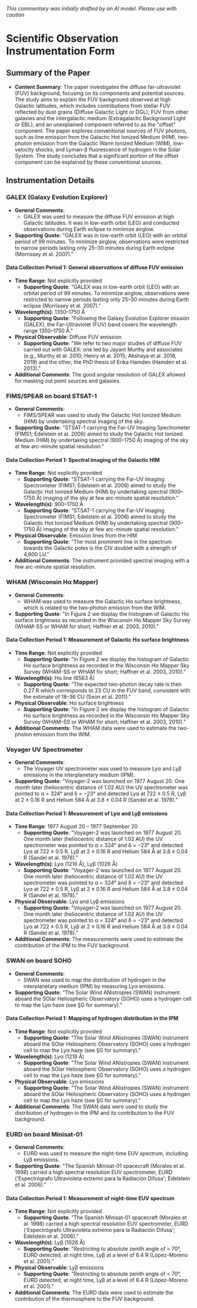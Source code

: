 _This commentary was initially drafted by an AI model. Please use with caution_

# Scientific Observation Instrumentation Form

## Summary of the Paper
- **Content Summary**: The paper investigates the diffuse far-ultraviolet (FUV) background, focusing on its components and potential sources. The study aims to explain the FUV background observed at high Galactic latitudes, which includes contributions from stellar FUV reflected by dust grains (Diffuse Galactic Light or DGL), FUV from other galaxies and the intergalactic medium (Extragalactic Background Light or EBL), and an unexplained component referred to as the "offset" component. The paper explores conventional sources of FUV photons, such as line emission from the Galactic Hot Ionized Medium (HIM), two-photon emission from the Galactic Warm Ionized Medium (WIM), low-velocity shocks, and Lyman-β fluorescence of hydrogen in the Solar System. The study concludes that a significant portion of the offset component can be explained by these conventional sources.

## Instrumentation Details

### GALEX (Galaxy Evolution Explorer)
- **General Comments**:
   - GALEX was used to measure the diffuse FUV emission at high Galactic latitudes. It was in low-earth orbit (LEO) and conducted observations during Earth eclipse to minimize airglow.
- **Supporting Quote**: "GALEX was in low-earth orbit (LEO) with an orbital period of 99 minutes. To minimize airglow, observations were restricted to narrow periods lasting only 25–30 minutes during Earth eclipse (Morrissey et al. 2007)."

#### Data Collection Period 1: General observations of diffuse FUV emission
- **Time Range**: Not explicitly provided
   - **Supporting Quote**: "GALEX was in low-earth orbit (LEO) with an orbital period of 99 minutes. To minimize airglow, observations were restricted to narrow periods lasting only 25–30 minutes during Earth eclipse (Morrissey et al. 2007)."
- **Wavelength(s)**: 1350–1750 Å
   - **Supporting Quote**: "Following the Galaxy Evolution Explorer mission (GALEX), the Far-Ultraviolet (FUV) band covers the wavelength range 1350–1750 Å."
- **Physical Observable**: Diffuse FUV emission
   - **Supporting Quote**: "We refer to two major studies of diffuse FUV carried out with GALEX: one led by Jayant Murthy and associates (e.g., Murthy et al. 2010; Henry et al. 2015; Akshaya et al. 2018, 2019) and the other, the PhD thesis of Erika Hamden (Hamden et al. 2013)."
- **Additional Comments**: The good angular resolution of GALEX allowed for masking out point sources and galaxies.

### FIMS/SPEAR on board STSAT-1
- **General Comments**:
   - FIMS/SPEAR was used to study the Galactic Hot Ionized Medium (HIM) by undertaking spectral imaging of the sky.
- **Supporting Quote**: "STSAT-1 carrying the Far-UV Imaging Spectrometer (FIMS1; Edelstein et al. 2006) aimed to study the Galactic Hot Ionized Medium (HIM) by undertaking spectral (900–1750 Å) imaging of the sky at few arc-minute spatial resolution."

#### Data Collection Period 1: Spectral imaging of the Galactic HIM
- **Time Range**: Not explicitly provided
   - **Supporting Quote**: "STSAT-1 carrying the Far-UV Imaging Spectrometer (FIMS1; Edelstein et al. 2006) aimed to study the Galactic Hot Ionized Medium (HIM) by undertaking spectral (900–1750 Å) imaging of the sky at few arc-minute spatial resolution."
- **Wavelength(s)**: 900–1750 Å
   - **Supporting Quote**: "STSAT-1 carrying the Far-UV Imaging Spectrometer (FIMS1; Edelstein et al. 2006) aimed to study the Galactic Hot Ionized Medium (HIM) by undertaking spectral (900–1750 Å) imaging of the sky at few arc-minute spatial resolution."
- **Physical Observable**: Emission lines from the HIM
   - **Supporting Quote**: "The most prominent line in the spectrum towards the Galactic poles is the CIV doublet with a strength of 4,600 LU."
- **Additional Comments**: The instrument provided spectral imaging with a few arc-minute spatial resolution.

### WHAM (Wisconsin Hα Mapper)
- **General Comments**:
   - WHAM was used to measure the Galactic Hα surface brightness, which is related to the two-photon emission from the WIM.
- **Supporting Quote**: "In Figure 2 we display the histogram of Galactic Hα surface brightness as recorded in the Wisconsin Hα Mapper Sky Survey (WHAM-SS or WHAM for short; Haffner et al. 2003, 2010)."

#### Data Collection Period 1: Measurement of Galactic Hα surface brightness
- **Time Range**: Not explicitly provided
   - **Supporting Quote**: "In Figure 2 we display the histogram of Galactic Hα surface brightness as recorded in the Wisconsin Hα Mapper Sky Survey (WHAM-SS or WHAM for short; Haffner et al. 2003, 2010)."
- **Wavelength(s)**: Hα line (6563 Å)
   - **Supporting Quote**: "The expected two-photon decay rate is then 0.27 R which corresponds to 23 CU in the FUV band, consistent with the estimate of 18–36 CU (Seon et al. 2011)."
- **Physical Observable**: Hα surface brightness
   - **Supporting Quote**: "In Figure 2 we display the histogram of Galactic Hα surface brightness as recorded in the Wisconsin Hα Mapper Sky Survey (WHAM-SS or WHAM for short; Haffner et al. 2003, 2010)."
- **Additional Comments**: The WHAM data were used to estimate the two-photon emission from the WIM.

### Voyager UV Spectrometer
- **General Comments**:
   - The Voyager UV spectrometer was used to measure Lyα and Lyβ emissions in the interplanetary medium (IPM).
- **Supporting Quote**: "Voyager-2 was launched on 1977 August 20. One month later (heliocentric distance of 1.02 AU) the UV spectrometer was pointed to α = 324° and δ = −23° and detected Lyα at 722 ± 0.5 R, Lyβ at 2 ± 0.16 R and Helium 584 Å at 3.8 ± 0.04 R (Sandel et al. 1978)."

#### Data Collection Period 1: Measurement of Lyα and Lyβ emissions
- **Time Range**: 1977 August 20 – 1977 September 20
   - **Supporting Quote**: "Voyager-2 was launched on 1977 August 20. One month later (heliocentric distance of 1.02 AU) the UV spectrometer was pointed to α = 324° and δ = −23° and detected Lyα at 722 ± 0.5 R, Lyβ at 2 ± 0.16 R and Helium 584 Å at 3.8 ± 0.04 R (Sandel et al. 1978)."
- **Wavelength(s)**: Lyα (1216 Å), Lyβ (1026 Å)
   - **Supporting Quote**: "Voyager-2 was launched on 1977 August 20. One month later (heliocentric distance of 1.02 AU) the UV spectrometer was pointed to α = 324° and δ = −23° and detected Lyα at 722 ± 0.5 R, Lyβ at 2 ± 0.16 R and Helium 584 Å at 3.8 ± 0.04 R (Sandel et al. 1978)."
- **Physical Observable**: Lyα and Lyβ emissions
   - **Supporting Quote**: "Voyager-2 was launched on 1977 August 20. One month later (heliocentric distance of 1.02 AU) the UV spectrometer was pointed to α = 324° and δ = −23° and detected Lyα at 722 ± 0.5 R, Lyβ at 2 ± 0.16 R and Helium 584 Å at 3.8 ± 0.04 R (Sandel et al. 1978)."
- **Additional Comments**: The measurements were used to estimate the contribution of the IPM to the FUV background.

### SWAN on board SOHO
- **General Comments**:
   - SWAN was used to map the distribution of hydrogen in the interplanetary medium (IPM) by measuring Lyα emissions.
- **Supporting Quote**: "The Solar Wind ANistropies (SWAN) instrument aboard the SOlar Heliospheric Observatory (SOHO) uses a hydrogen cell to map the Lyα haze (see §G for summary)."

#### Data Collection Period 1: Mapping of hydrogen distribution in the IPM
- **Time Range**: Not explicitly provided
   - **Supporting Quote**: "The Solar Wind ANistropies (SWAN) instrument aboard the SOlar Heliospheric Observatory (SOHO) uses a hydrogen cell to map the Lyα haze (see §G for summary)."
- **Wavelength(s)**: Lyα (1216 Å)
   - **Supporting Quote**: "The Solar Wind ANistropies (SWAN) instrument aboard the SOlar Heliospheric Observatory (SOHO) uses a hydrogen cell to map the Lyα haze (see §G for summary)."
- **Physical Observable**: Lyα emissions
   - **Supporting Quote**: "The Solar Wind ANistropies (SWAN) instrument aboard the SOlar Heliospheric Observatory (SOHO) uses a hydrogen cell to map the Lyα haze (see §G for summary)."
- **Additional Comments**: The SWAN data were used to study the distribution of hydrogen in the IPM and its contribution to the FUV background.

### EURD on board Minisat-01
- **General Comments**:
   - EURD was used to measure the night-time EUV spectrum, including Lyβ emissions.
- **Supporting Quote**: "The Spanish Minisat-01 spacecraft (Morales et al. 1998) carried a high spectral resolution EUV spectrometer, EURD ('Espectrógrafo Ultravioleta extremo para la Radiación Difusa'; Edelstein et al. 2006)."

#### Data Collection Period 1: Measurement of night-time EUV spectrum
- **Time Range**: Not explicitly provided
   - **Supporting Quote**: "The Spanish Minisat-01 spacecraft (Morales et al. 1998) carried a high spectral resolution EUV spectrometer, EURD ('Espectrógrafo Ultravioleta extremo para la Radiación Difusa'; Edelstein et al. 2006)."
- **Wavelength(s)**: Lyβ (1026 Å)
   - **Supporting Quote**: "Restricting to absolute zenith angle of < 70°, EURD detected, at night time, Lyβ at a level of 6.4 R (López-Moreno et al. 2001)."
- **Physical Observable**: Lyβ emissions
   - **Supporting Quote**: "Restricting to absolute zenith angle of < 70°, EURD detected, at night time, Lyβ at a level of 6.4 R (López-Moreno et al. 2001)."
- **Additional Comments**: The EURD data were used to estimate the contribution of the thermosphere to the FUV background.
